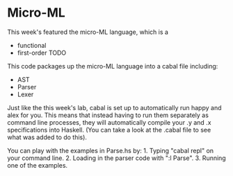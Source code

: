 # Micro-ML

This week's featured the micro-ML language, which is a
  - functional
  - first-order
  TODO

This code packages up the micro-ML language into a cabal file including:
  - AST
  - Parser
  - Lexer

Just like the this week's lab, cabal is set up to automatically run happy and alex
for you. This means that instead having to run them separately as command line processes, they will automatically compile your .y and .x specifications into Haskell. (You can take
a look at the .cabal file to see what was added to do this).

You can play with the examples in Parse.hs by:
    1. Typing "cabal repl" on your command line.
    2. Loading in the parser code with ":l Parse".
    3. Running one of the examples.